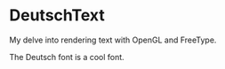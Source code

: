 # DeutschText
My delve into rendering text with OpenGL and FreeType.

The Deutsch font is a cool font.
